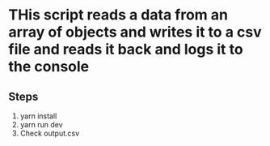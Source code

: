 # THis script reads a data from an array of objects and writes it to a csv file and reads it back and logs it to the console

## Steps

1. yarn install
2. yarn run dev
3. Check output.csv
